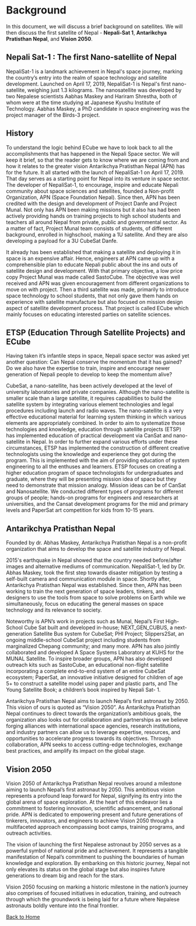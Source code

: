 # Background
In this document, we will discuss a brief background on satellites. We will then discuss the first satellite of Nepal - **Nepali-Sat 1**, **Antarikchya Pratisthan Nepal**, and **Vision 2050**. 


## Nepali Sat-1 : The first Nano-satellite of Nepal
NepaliSat-1 is a landmark achievement in Nepal's space journey, marking the country’s entry into the realm of space technology and satellite development. Launched on April 17, 2019,  NepaliSat-1 is Nepal's first nano-satellite, weighing just 1.3 kilograms. The nanosatellite was developed by two Nepalese scientists Aabhas Maskey and Hariram Shrestha, both of whom were at the time studying at Japanese Kyushu Institute of Technology. Aabhas Maskey, a PhD candidate in space engineering was the project manager of the Birds-3 project.

## History

To understand the logic behind ECube we have to look back to all the accomplishments that has happened in the Nepali Space sector. We will keep it brief, so that the reader gets to know where we are coming from and how it relates to the greater vision Antarikchya Pratisthan Nepal (APN) has for the future. It all started with the launch of NepaliSat-1 on April 17, 2019. That day serves as a starting point for Nepal into its venture in space sector. The developer of NepaliSat-1, to encourage, inspire and educate Nepali community about space sciences and satellites, founded a Non-profit Organization, APN (Space Foundation Nepal). Since then, APN has been credited with the design and development of Project Danfe and Project Munal. Not only has APN been making missions but it also has had been actively providing hands on training projects to high school students and teachers all around Nepal from private, public and governmental sector. As a matter of fact, Project Munal team consists of students, of different background, enrolled in highschool, making a 1U satellite. And they are also developing a payload for a 3U CubeSat Danfe.

It already has been established that making a satellite and deploying it in space is an expensive affair. Hence, engineers at APN came up with a comprehensible plan to educate Nepali public about the ins and outs of satellite design and development. With that primary objective, a low price copy Project Munal was made called SastoCube. The objective was well received and APN was given encouragement from different organizations to move on with project. Then a third satellite was made, primarily to introduce space technology to school students, that not only gave them hands on experience with satellite manufacture but also focused on mission design aspect of satellite development process. That project is called ECube which mainly focuses on educating interested parties on satellite sciences.

## ETSP (Education Through Satellite Projects) and ECube

Having taken it’s infantile steps in space, Nepali space sector was asked yet another question: Can Nepal conserve the momentum that it has gained? Do we also have the expertise to train, inspire and encourage newer generation of Nepali people to develop to keep the momentum alive?

CubeSat, a nano-satellite, has been actively developed at the level of university laboratories and private companies. Although the nano-satellite is smaller scale than a large satellite, it requires capabilities to build the satellite system by integrating various element technologies and legal procedures including launch and radio waves. The nano-satellite is a very effective educational material for learning system thinking in which various elements are appropriately combined. In order to aim to systematize those technologies and knowledge, education through satellite projects (ETSP) has implemented education of practical development via CanSat and nano-satellite in Nepal. In order to further expand various efforts under these circumstances, ETSP has implemented the construction of different creative technologists using the knowledge and experience they got during the program. This is implemented with the aim of providing education of system engineering to all the enthuses and learners. ETSP focuses on creating a higher education program of space technologists for undergraduates and graduate, where they will be presenting mission idea of space but they need to demonstrate that mission analogy. Mission ideas can be of CanSat and Nanosatellite. We conducted different types of programs for different groups of people; hands-on programs for engineers and researchers at universities, and the Cansat development programs for the mid and primary levels and PaperSat art competition for kids from 10-15 years.


## Antarikchya Pratisthan Nepal
Founded by dr. Abhas Maskey, Antarikchya Pratisthan Nepal is a non-profit organization that aims to develop the space and satellite industry of Nepal.

2015's earthquake in Nepal showed that the country needed before/after images and alternative mediums of communication. NepaliSat-1, led by Dr. Abhas Maskey, took the first step towards disaster mitigation by testing a self-built camera and communication module in space. Shortly after, Antarikchya Pratisthan Nepal was established. Since then, APN has been working to train the next generation of space leaders, tinkers, and designers to use the tools from space to solve problems on Earth while we simultaneously, focus on educating the general masses on space technology and its relevance to society.

Noteworthy is APN’s work in projects such as Munal, Nepal’s First High-School Cube Sat built and developed in-house; NEXT_GEN_CUBUS, a next-generation Satellite Bus system for CubeSat; PHI Project; Slippers2Sat, an ongoing middle-school CubeSat project including students from marginalized Chepang community; and many more. APN has also jointly collaborated and developed A Space Systems Laboratory at KUHS for the MUNAL Satellite. To inspire broader groups, APN has also developed outreach kits such as SastoCube, an educational non-flight satellite incorporating a complete end-to-end system of an entire CubeSat ecosystem; PaperSat, an innovative initiative designed for children of age 5+ to construct a satellite model using paper and plastic parts, and The Young Satellite Book; a children’s book inspired by Nepali Sat- 1.

Antarikchya Pratisthan Nepal aims to launch Nepal’s first astronaut by 2050. This vision of ours is quoted as “Vision 2050”. As Antarikchya Pratisthan Nepal continues to direct towards the organization’s ambitious goals, the organization also looks out for collaboration and partnerships as we believe forging alliances with international space agencies, research institutions, and industry partners can allow us to leverage expertise, resources, and opportunities to accelerate progress towards its objectives. Through collaboration, APN seeks to access cutting-edge technologies, exchange best practices, and amplify its impact on the global stage.


## Vision 2050

Vision 2050 of Antarikchya Pratisthan Nepal revolves around a milestone aiming to launch Nepal’s first astronaut by 2050. This ambitious vision represents a profound leap forward for Nepal, signifying its entry into the global arena of space exploration. At the heart of this endeavor lies a commitment to fostering innovation, scientific advancement, and national pride. APN is dedicated to empowering present and future generations of tinkerers, innovators, and engineers to achieve Vision 2050 through a multifaceted approach encompassing boot camps, training programs, and outreach activities.

The vision of launching the first Nepalese astronaut by 2050 serves as a powerful symbol of national pride and achievement. It represents a tangible manifestation of Nepal’s commitment to pushing the boundaries of human knowledge and exploration. By embarking on this historic journey, Nepal not only elevates its status on the global stage but also inspires future generations to dream big and reach for the stars. 

Vision 2050 focusing on marking a historic milestone in the nation’s journey also comprises of focused initiatives in education, training, and outreach through which the groundwork is being laid for a future where Nepalese astronauts boldly venture into the final frontier. 

[Back to Home](././index.md)
